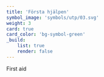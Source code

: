 ```yaml
---
title: 'Första hjälpen'
symbol_image: 'symbols/utp/03.svg'
weight: 3
card: true
card_color: 'bg-symbol-green'
_build:
    list: true
    render: false
---
```


First aid